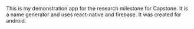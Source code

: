 This is my demonstration app for the research milestone for Capstone. It is a name generator and uses react-native and firebase. It was created for android.
